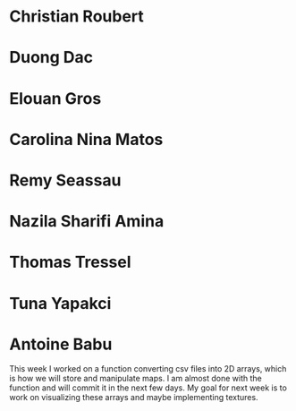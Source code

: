 # Christian Roubert
# Duong Dac
# Elouan Gros
# Carolina Nina Matos
# Remy Seassau
# Nazila Sharifi Amina
# Thomas Tressel
# Tuna Yapakci
# Antoine Babu
This week I worked on a function converting csv files into 2D arrays, which is how we will store and manipulate maps. 
I am almost done with the function and will commit it in the next few days. My goal for next week is to work on visualizing these arrays and maybe implementing textures.



